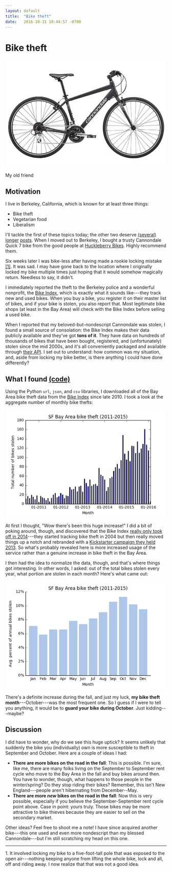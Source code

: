 ```yaml
---
layout: default
title:  "Bike theft"
date:   2016-10-31 10:44:57 -0700
---
```


Bike theft
==========

![cannondale](/assets/bike_theft/cannondale.jpg)
<p class="caption">My old friend</p>

Motivation
----------

I live in Berkeley, California, which is known for at least three things:

- Bike theft
- Vegetarian food
- Liberalism

I'll tackle the first of these topics today; the other two deserve [(several)](http://patch.com/california/berkeley/newly-sworn-mayor-vows-make-berkeley-even-more-liberal) [longer](http://www.dailycal.org/2016/03/18/uc-berkeley-liberalism-now/) [posts](http://www.vegan.com/berkeley/). When I moved out to Berkeley, I bought a trusty Cannondale Quick 7 bike from the good people at [Huckleberry Bikes](http://www.huckleberrybicycles.com/). Highly recommend them.

Six weeks later I was bike-less after having made a rookie locking mistake [[1]](#bike-note). It was sad. I may have gone back to the location where I originally locked my bike multiple times just hoping that it would somehow magically return. Needless to say, it didn't.

I immediately reported the theft to the Berkeley police and a wonderful nonprofit, the [Bike Index](https://bikeindex.org/), which is exactly what it sounds like---they track new and used bikes. When you buy a bike, you register it on their master list of bikes, and if your bike is stolen, you also report that. Most legitimate bike shops (at least in the Bay Area) will check with the Bike Index before selling a used bike. 

When I reported that my beloved-but-nondescript Cannondale was stolen, I found a small source of consolation: the Bike Index makes their data publicly available and they've got **tons of it**. They have data on hundreds of thousands of bikes that have been bought, registered, and (unfortunately) stolen since the mid 2000s, and it's all conveniently packaged and available through [their API](https://bikeindex.org/documentation/api_v3). I set out to understand: how common was my situation, and, aside from locking my bike better, is there anything I could have done differently?

What I found [(code)](https://github.com/davidjwiner/bike-theft/blob/master/Bike%20theft%20analysis.ipynb)
-------------------

Using the Python `url`, `json`, and `csv` libraries, I downloaded all of the Bay Area bike theft data from the [Bike Index](https://bikeindex.org/) since late 2010. I took a look at the aggregate number of monthly bike thefts:

![theft-per-month](/assets/bike_theft/monthly_total_thefts.png)

At first I thought, "Wow there's been this huge increase!" I did a bit of poking around, though, and discovered that the Bike Index [really only took off in 2014](https://bikeindex.org/about)---they started tracking bike theft in 2004 but then really moved things up a notch and rebranded with a [Kickstarter campaign they held 2013](https://www.kickstarter.com/projects/1073266317/the-bike-index-lets-stop-bike-theft-together). So what's probably revealed here is more increased usage of the service rather than a genuine increase in bike theft in the Bay Area.

I then had the idea to normalize the data, though, and that's where things got interesting. In other words, I asked: out of the total bikes stolen every year, what portion are stolen in each month? Here's what came out:

![theft-per-month](/assets/bike_theft/monthly_normalized_thefts_aggregated.png)

There's a definite increase during the fall, and just my luck, **my bike theft month**---October---was the most frequent one. So I guess if I were to tell you anything, it would be to **guard your bike during October**. Just kidding---maybe?

Discussion
----------

I did have to wonder, why do we see this huge uptick? It seems unlikely that suddenly the bike you (individually) own is more susceptible to theft in September and October. Here are a couple of ideas I had:

- **There are more bikes on the road in the fall**: This is possible. I'm sure, like me, there are many folks living on the September to September rent cycle who move to the Bay Area in the fall and buy bikes around then. You have to wonder, though, what happens to those people in the winter/spring? Do they stop riding their bikes? Remember, this isn't New England---people aren't hibernating from December--May.
- **There are more *new* bikes on the road in the fall**: Now this is very possible, especially if you believe the September-September rent cycle point above. Case in point: yours truly. Those bikes may be more attractive to bike thieves because they are easier to sell on the secondary market. 

Other ideas? Feel free to shoot me a note! I have since acquired another bike---this one used and even more nondescript than my blessed Cannondale---but I'm still scratching my head on this one.

_____

 <a name="bike-note">1.</a> It involved locking my bike to a five-foot-tall pole that was exposed to the open air---nothing keeping anyone from lifting the whole bike, lock and all, off and riding away. I now realize that that was not a good idea.